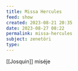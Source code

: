 ```yaml
---
title: Missa Hercules
feed: show
created: 2023-08-21 20:35
date: 2023-08-27 08:22
permalink: missa-hercules
subject: zenetöri
type: 
---
```


[[Josquin]] miséje
